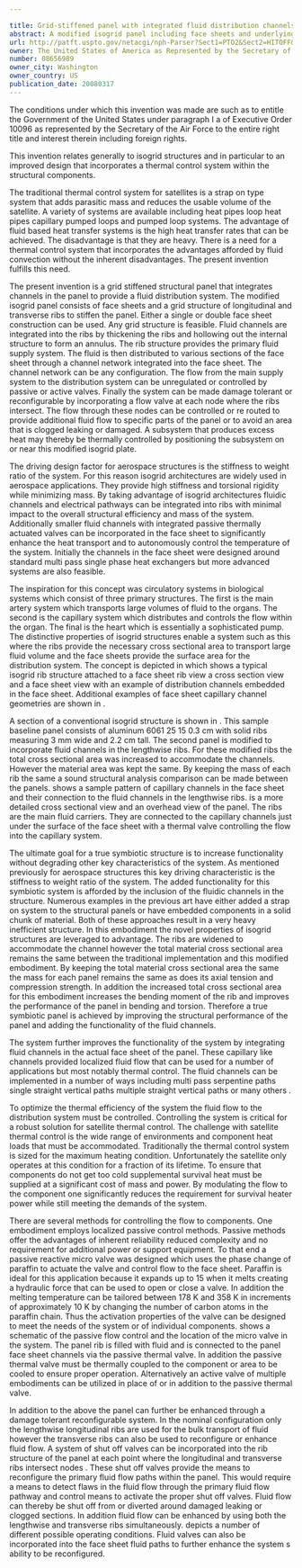 ```yaml
---

title: Grid-stiffened panel with integrated fluid distribution channels
abstract: A modified isogrid panel including face sheets and underlying longitudinal and transverse ribs which stiffen the panel. The ribs are hollow to provide fluid channels for distributing fluid to various sections of each face sheet. A valve at each node where ribs intersect controls or reroutes fluid flow through the fluid channels in the ribs. The ribs are the primary fluid distributors and are fluidly connected to capillary channels located beneath the surface of each face sheet.
url: http://patft.uspto.gov/netacgi/nph-Parser?Sect1=PTO2&Sect2=HITOFF&p=1&u=%2Fnetahtml%2FPTO%2Fsearch-adv.htm&r=1&f=G&l=50&d=PALL&S1=08656989&OS=08656989&RS=08656989
owner: The United States of America as Represented by the Secretary of the Air Force
number: 08656989
owner_city: Washington
owner_country: US
publication_date: 20080317
---
```

The conditions under which this invention was made are such as to entitle the Government of the United States under paragraph I a of Executive Order 10096 as represented by the Secretary of the Air Force to the entire right title and interest therein including foreign rights.

This invention relates generally to isogrid structures and in particular to an improved design that incorporates a thermal control system within the structural components.

The traditional thermal control system for satellites is a strap on type system that adds parasitic mass and reduces the usable volume of the satellite. A variety of systems are available including heat pipes loop heat pipes capillary pumped loops and pumped loop systems. The advantage of fluid based heat transfer systems is the high heat transfer rates that can be achieved. The disadvantage is that they are heavy. There is a need for a thermal control system that incorporates the advantages afforded by fluid convection without the inherent disadvantages. The present invention fulfills this need.

The present invention is a grid stiffened structural panel that integrates channels in the panel to provide a fluid distribution system. The modified isogrid panel consists of face sheets and a grid structure of longitudinal and transverse ribs to stiffen the panel. Either a single or double face sheet construction can be used. Any grid structure is feasible. Fluid channels are integrated into the ribs by thickening the ribs and hollowing out the internal structure to form an annulus. The rib structure provides the primary fluid supply system. The fluid is then distributed to various sections of the face sheet through a channel network integrated into the face sheet. The channel network can be any configuration. The flow from the main supply system to the distribution system can be unregulated or controlled by passive or active valves. Finally the system can be made damage tolerant or reconfigurable by incorporating a flow valve at each node where the ribs intersect. The flow through these nodes can be controlled or re routed to provide additional fluid flow to specific parts of the panel or to avoid an area that is clogged leaking or damaged. A subsystem that produces excess heat may thereby be thermally controlled by positioning the subsystem on or near this modified isogrid plate.

The driving design factor for aerospace structures is the stiffness to weight ratio of the system. For this reason isogrid architectures are widely used in aerospace applications. They provide high stiffness and torsional rigidity while minimizing mass. By taking advantage of isogrid architectures fluidic channels and electrical pathways can be integrated into ribs with minimal impact to the overall structural efficiency and mass of the system. Additionally smaller fluid channels with integrated passive thermally actuated valves can be incorporated in the face sheet to significantly enhance the heat transport and to autonomously control the temperature of the system. Initially the channels in the face sheet were designed around standard multi pass single phase heat exchangers but more advanced systems are also feasible.

The inspiration for this concept was circulatory systems in biological systems which consist of three primary structures. The first is the main artery system which transports large volumes of fluid to the organs. The second is the capillary system which distributes and controls the flow within the organ. The final is the heart which is essentially a sophisticated pump. The distinctive properties of isogrid structures enable a system such as this where the ribs provide the necessary cross sectional area to transport large fluid volume and the face sheets provide the surface area for the distribution system. The concept is depicted in which shows a typical isogrid rib structure attached to a face sheet rib view a cross section view and a face sheet view with an example of distribution channels embedded in the face sheet. Additional examples of face sheet capillary channel geometries are shown in .

A section of a conventional isogrid structure is shown in . This sample baseline panel consists of aluminum 6061 25 15 0.3 cm with solid ribs measuring 3 mm wide and 2.2 cm tall. The second panel is modified to incorporate fluid channels in the lengthwise ribs. For these modified ribs the total cross sectional area was increased to accommodate the channels. However the material area was kept the same. By keeping the mass of each rib the same a sound structural analysis comparison can be made between the panels. shows a sample pattern of capillary channels in the face sheet and their connection to the fluid channels in the lengthwise ribs. is a more detailed cross sectional view and an overhead view of the panel. The ribs are the main fluid carriers. They are connected to the capillary channels just under the surface of the face sheet with a thermal valve controlling the flow into the capillary system.

The ultimate goal for a true symbiotic structure is to increase functionality without degrading other key characteristics of the system. As mentioned previously for aerospace structures this key driving characteristic is the stiffness to weight ratio of the system. The added functionality for this symbiotic system is afforded by the inclusion of the fluidic channels in the structure. Numerous examples in the previous art have either added a strap on system to the structural panels or have embedded components in a solid chunk of material. Both of these approaches result in a very heavy inefficient structure. In this embodiment the novel properties of isogrid structures are leveraged to advantage. The ribs are widened to accommodate the channel however the total material cross sectional area remains the same between the traditional implementation and this modified embodiment. By keeping the total material cross sectional area the same the mass for each panel remains the same as does its axial tension and compression strength. In addition the increased total cross sectional area for this embodiment increases the bending moment of the rib and improves the performance of the panel in bending and torsion. Therefore a true symbiotic panel is achieved by improving the structural performance of the panel and adding the functionality of the fluid channels.

The system further improves the functionality of the system by integrating fluid channels in the actual face sheet of the panel. These capillary like channels provided localized fluid flow that can be used for a number of applications but most notably thermal control. The fluid channels can be implemented in a number of ways including multi pass serpentine paths single straight vertical paths multiple straight vertical paths or many others .

To optimize the thermal efficiency of the system the fluid flow to the distribution system must be controlled. Controlling the system is critical for a robust solution for satellite thermal control. The challenge with satellite thermal control is the wide range of environments and component heat loads that must be accommodated. Traditionally the thermal control system is sized for the maximum heating condition. Unfortunately the satellite only operates at this condition for a fraction of its lifetime. To ensure that components do not get too cold supplemental survival heat must be supplied at a significant cost of mass and power. By modulating the flow to the component one significantly reduces the requirement for survival heater power while still meeting the demands of the system.

There are several methods for controlling the flow to components. One embodiment employs localized passive control methods. Passive methods offer the advantages of inherent reliability reduced complexity and no requirement for additional power or support equipment. To that end a passive reactive micro valve was designed which uses the phase change of paraffin to actuate the valve and control flow to the face sheet. Paraffin is ideal for this application because it expands up to 15 when it melts creating a hydraulic force that can be used to open or close a valve. In addition the melting temperature can be tailored between 178 K and 358 K in increments of approximately 10 K by changing the number of carbon atoms in the paraffin chain. Thus the activation properties of the valve can be designed to meet the needs of the system or of individual components. shows a schematic of the passive flow control and the location of the micro valve in the system. The panel rib is filled with fluid and is connected to the panel face sheet channels via the passive thermal valve. In addition the passive thermal valve must be thermally coupled to the component or area to be cooled to ensure proper operation. Alternatively an active valve of multiple embodiments can be utilized in place of or in addition to the passive thermal valve.

In addition to the above the panel can further be enhanced through a damage tolerant reconfigurable system. In the nominal configuration only the lengthwise longitudinal ribs are used for the bulk transport of fluid however the transverse ribs can also be used to reconfigure or enhance fluid flow. A system of shut off valves can be incorporated into the rib structure of the panel at each point where the longitudinal and transverse ribs intersect nodes . These shut off valves provide the means to reconfigure the primary fluid flow paths within the panel. This would require a means to detect flaws in the fluid flow through the primary fluid flow pathway and control means to activate the proper shut off valves. Fluid flow can thereby be shut off from or diverted around damaged leaking or clogged sections. In addition fluid flow can be enhanced by using both the lengthwise and transverse ribs simultaneously. depicts a number of different possible operating conditions. Fluid valves can also be incorporated into the face sheet fluid paths to further enhance the system s ability to be reconfigured.

